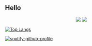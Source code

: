 ## Hello
<p align="center">
  <img src="https://media.tenor.com/0omhISW0XwoAAAAC/frederica-miyamoto-deresute.gif" />
  <img src="http://github-profile-summary-cards.vercel.app/api/cards/profile-details?username=Koloru&theme=nord_dark" />
</p>




[![Top Langs](https://github-readme-stats.vercel.app/api/top-langs/?username=anuraghazra&layout=compact)](https://github.com/anuraghazra/github-readme-stats)

[![spotify-github-profile](https://spotify-github-profile.vercel.app/api/view?uid=98914q794w9xxppcedkipyro8&cover_image=true&theme=novatorem&show_offline=false&background_color=121212&bar_color=5fdcec&bar_color_cover=false)](https://github.com/kittinan/spotify-github-profile)

